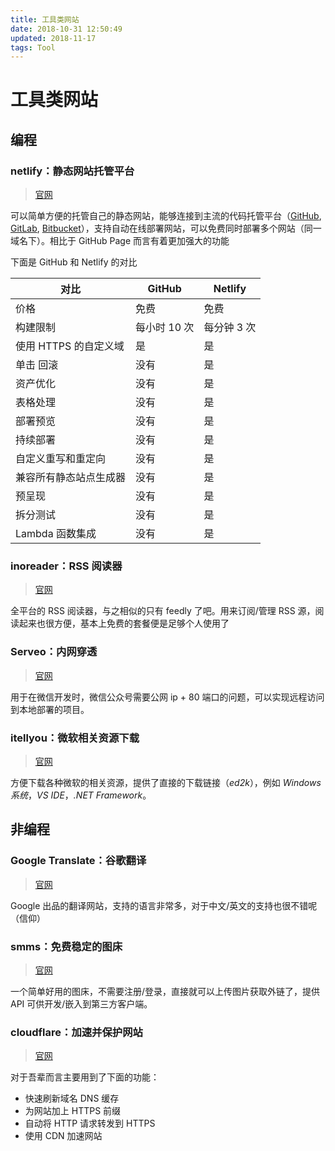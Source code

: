 ```yaml
---
title: 工具类网站
date: 2018-10-31 12:50:49
updated: 2018-11-17
tags: Tool
---
```


# 工具类网站

## 编程

### netlify：静态网站托管平台

> [官网](https://www.netlify.com/)

可以简单方便的托管自己的静态网站，能够连接到主流的代码托管平台（[GitHub](https://github.com), [GitLab](https://gitlab.com), [Bitbucket](https://bitbucket.org)），支持自动在线部署网站，可以免费同时部署多个网站（同一域名下）。相比于 GitHub Page 而言有着更加强大的功能

下面是 GitHub 和 Netlify 的对比

| 对比                   | GitHub       | Netlify     |
| ---------------------- | ------------ | ----------- |
| 价格                   | 免费         | 免费        |
| 构建限制               | 每小时 10 次 | 每分钟 3 次 |
| 使用 HTTPS 的自定义域  | 是           | 是          |
| 单击 回滚              | 没有         | 是          |
| 资产优化               | 没有         | 是          |
| 表格处理               | 没有         | 是          |
| 部署预览               | 没有         | 是          |
| 持续部署               | 没有         | 是          |
| 自定义重写和重定向     | 没有         | 是          |
| 兼容所有静态站点生成器 | 没有         | 是          |
| 预呈现                 | 没有         | 是          |
| 拆分测试               | 没有         | 是          |
| Lambda 函数集成        | 没有         | 是          |

### inoreader：RSS 阅读器

> [官网](https://www.inoreader.com/)

全平台的 RSS 阅读器，与之相似的只有 feedly 了吧。用来订阅/管理 RSS 源，阅读起来也很方便，基本上免费的套餐便是足够个人使用了

### Serveo：内网穿透

> [官网](https://serveo.net)

用于在微信开发时，微信公众号需要公网 ip + 80 端口的问题，可以实现远程访问到本地部署的项目。

### itellyou：微软相关资源下载

> [官网](https://msdn.itellyou.cn)

方便下载各种微软的相关资源，提供了直接的下载链接（_ed2k_），例如 _Windows 系统_，_VS IDE_，_.NET Framework_。

## 非编程

### Google Translate：谷歌翻译

> [官网](https://translate.google.com)

Google 出品的翻译网站，支持的语言非常多，对于中文/英文的支持也很不错呢（信仰）

### smms：免费稳定的图床

> [官网](https://sm.ms)

一个简单好用的图床，不需要注册/登录，直接就可以上传图片获取外链了，提供 API 可供开发/嵌入到第三方客户端。

### cloudflare：加速并保护网站

> [官网](https://www.cloudflare.com)

对于吾辈而言主要用到了下面的功能：

- 快速刷新域名 DNS 缓存
- 为网站加上 HTTPS 前缀
- 自动将 HTTP 请求转发到 HTTPS
- 使用 CDN 加速网站